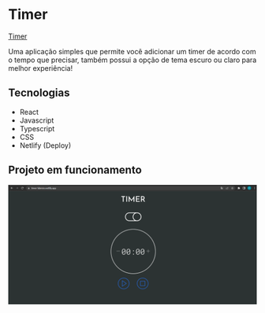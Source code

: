# Timer
[Timer](https://timer-fabricio.netlify.app/)

Uma aplicação simples que permite você adicionar um timer de acordo com o tempo que precisar, também possui a opção de tema escuro ou claro para melhor experiência! 

## Tecnologias
- React
- Javascript
- Typescript
- CSS
- Netlify (Deploy)

## Projeto em funcionamento
<img src="./src/assets/timer.gif">

